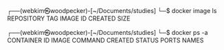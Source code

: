 ┌──(webkim㉿woodpecker)-[~/Documents/studies]
└─$ docker image ls             
REPOSITORY   TAG       IMAGE ID   CREATED   SIZE
                                                                                                                                                                 
┌──(webkim㉿woodpecker)-[~/Documents/studies]
└─$ docker ps -a   
CONTAINER ID   IMAGE     COMMAND   CREATED   STATUS    PORTS     NAMES
                                                                         
